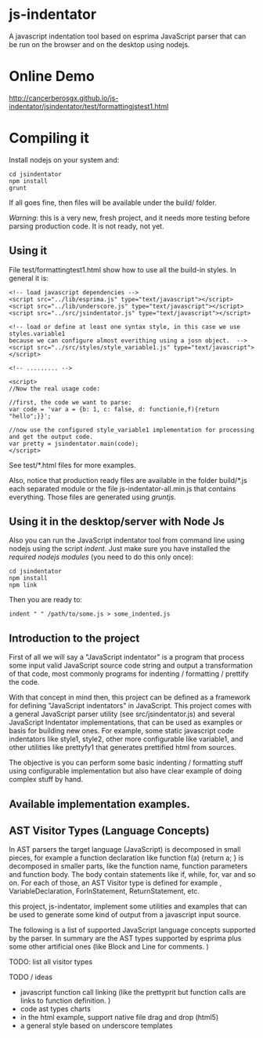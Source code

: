 js-indentator
=============

A javascript indentation tool based on esprima JavaScript parser that can be run on the browser 
and on the desktop using nodejs. 

Online Demo
=============
http://cancerberosgx.github.io/js-indentator/jsindentator/test/formattingjstest1.html

Compiling it
=============
Install nodejs on your system and: 

	cd jsindentator
	npm install 
	grunt

If all goes fine, then files will be available under the build/ folder. 


*Warning*: this is a very new, fresh project, and it needs more testing before parsing production code. It is not ready, not yet.
 
## Using it

File test/formattingtest1.html show how to use all the build-in styles. In general it is: 


	<!-- load javascript dependencies -->
	<script src="../lib/esprima.js" type="text/javascript"></script>
	<script src="../lib/underscore.js" type="text/javascript"></script>
	<script src="../src/jsindentator.js" type="text/javascript"></script>
	
	<!-- load or define at least one syntax style, in this case we use styles.variable1 
	because we can configure almost everithing using a josn object.  -->
	<script src="../src/styles/style_variable1.js" type="text/javascript"></script>
	
	<!-- ......... -->
	
	<script>
	//Now the real usage code: 
	
	//first, the code we want to parse: 
	var code = 'var a = {b: 1, c: false, d: function(e,f){return "hello";}}';
	
	//now use the configured style_variable1 implementation for processing and get the output code.
	var pretty = jsindentator.main(code); 
	</script>


See test/*.html files for more examples. 

Also, notice that production ready files are available in the folder build/*.js each separated 
module or the file js-indentator-all.min.js that contains everything.  Those files are generated using *gruntjs*. 


## Using it in the desktop/server with Node Js

Also you can run the JavaScript indentator tool from command line using nodejs using 
the script *indent*. Just make sure you have installed the *required nodejs modules* (you need to do this only once):

	cd jsindentator
	npm install
	npm link

Then you are ready to:

	indent " " /path/to/some.js > some_indented.js


## Introduction to the project

First of all we will say a "JavaScript indentator" is a program that process some input valid JavaScript 
source code string and output a transformation of that code, most commonly programs for 
indenting / formatting / prettify the code. 

With that concept in mind then, this project can be defined as a framework for defining 
"JavaScript indentators" in JavaScript. This project comes with a general JavaScript parser utility 
(see src/jsindentator.js) and several JavaScript Indentator implementations, that can be used as examples 
or basis for building new ones. For example, some static javascript code 
indentators like style1, style2, other more configurable like variable1, and other utilities 
like prettyfy1 that generates prettified html from sources. 

The objective is you can perform some basic indenting / formatting stuff using configurable implementation but also have 
clear example of doing complex stuff by hand.


## Available implementation examples. 



## AST Visitor Types (Language Concepts)

In AST parsers the target language (JavaScript) is decomposed in small pieces, 
for example a function declaration like function f(a) {return a; } is decomposed in smaller parts, 
like the function name, function parameters and function body. The body contain statements like if, 
while, for, var and so on. For each of those, an AST Visitor type is defined for example 
, VariableDeclaration, ForInStatement, ReturnStatement, etc. 

this project, js-indentator, implement some utilities and examples that can be used to generate some 
kind of output from a javascript input source.  

The following is a list of supported JavaScript language concepts supported by the parser. 
In summary are the AST types supported by esprima plus some other artificial ones 
(like Block and Line for comments. )  

TODO: list all visitor types




TODO / ideas

* javascript function call linking (like the prettyprit but function calls are links to function definition. )
* code ast types charts
* in the html example, support native file drag and drop (html5)
* a general style based on underscore templates
